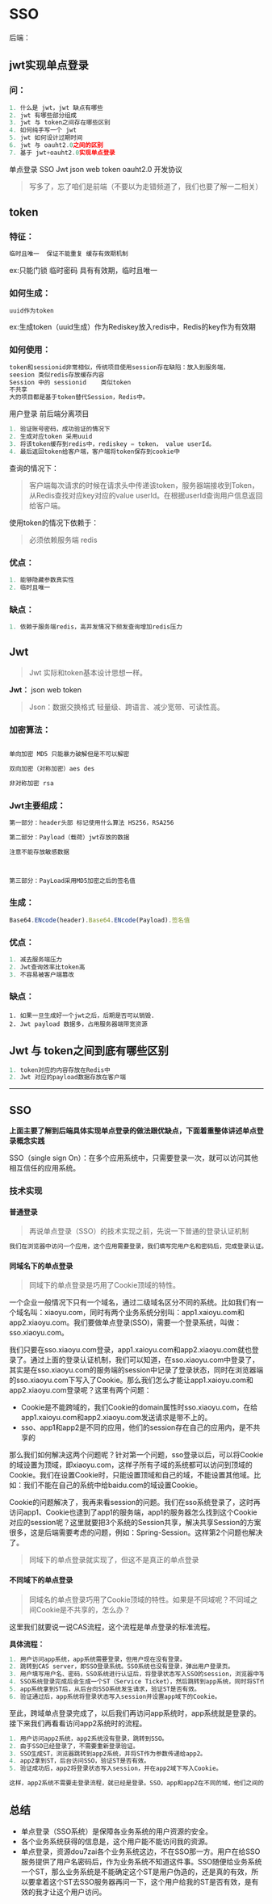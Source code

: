 # SSO 

后端：

## jwt实现单点登录

### 问：

```js
1. 什么是 jwt，jwt 缺点有哪些
2. jwt 有哪些部分组成
3. jwt 与 token之间存在哪些区别
4. 如何纯手写一个 jwt
5. jwt 如何设计过期时间
6. jwt 与 oauht2.0之间的区别
7. 基于 jwt+oauht2.0实现单点登录
```

单点登录 SSO
Jwt  json web token
oauht2.0 开发协议

> 写多了，忘了咱们是前端（不要以为走错频道了，我们也要了解一二相关）

## token

### 	特征：

```js
临时且唯一  保证不能重复 缓存有效期机制
```

ex:只能门锁 临时密码 具有有效期，临时且唯一

### 	如何生成：

```js
uuid作为token
```

ex:生成token（uuid生成）作为Rediskey放入redis中，Redis的key作为有效期

### 	如何使用：

```js
token和sessionid非常相似，传统项目使用session存在缺陷：放入到服务端，
seesion	类似redis存放缓存内容
Session 中的 sessionid	类似token
不共享
大的项目都是基于token替代Session，Redis中。
```

用户登录 前后端分离项目

```js
1. 验证账号密码，成功验证的情况下
2. 生成对应token 采用uuid
3. 将该token缓存到redis中，rediskey = token， value userId。
4. 最后返回token给客户端，客户端将token保存到cookie中
```

查询的情况下：

>  客户端每次请求的时候在请求头中传递该token，服务器端接收到Token，从Redis查找对应key对应的value userId。在根据userId查询用户信息返回给客户端。

使用token的情况下依赖于：

> 必须依赖服务端 redis

### 优点：

```js
1. 能够隐藏参数真实性
2. 临时且唯一
```

### 缺点：

```js
1. 依赖于服务端redis，高并发情况下频发查询增加redis压力
```



## Jwt

> Jwt 实际和token基本设计思想一样。

**Jwt：** json web token

> Json：数据交换格式	轻量级、跨语言、减少宽带、可读性高。

### 加密算法：

```js

单向加密 MD5 只能暴力破解但是不可以解密

双向加密（对称加密）aes des

非对称加密 rsa
```

### Jwt主要组成：

```js
第一部分：header头部 标记使用什么算法 HS256，RSA256

第二部分：Payload（载荷）jwt存放的数据

注意不能存放敏感数据



第三部分：PayLoad采用MD5加密之后的签名值
```

### 生成：

```js
Base64.ENcode(header).Base64.ENcode(Payload).签名值
```

### 优点：

```js
1. 减去服务端压力
2. Jwt查询效率比token高
3. 不容易被客户端篡改
```

### 缺点：

```
1. 如果一旦生成好一个jwt之后，后期是否可以销毁.
2. Jwt payload 数据多，占用服务器端带宽资源
```



## Jwt 与 token之间到底有哪些区别

```js
1. token对应的内容存放在Redis中
2. Jwt 对应的payload数据存放在客户端
```





------

## SSO

**上面主要了解到后端具体实现单点登录的做法跟优缺点，下面着重整体讲述单点登录概念实践**

SSO（single sign On）：在多个应用系统中，只需要登录一次，就可以访问其他相互信任的应用系统。



### 技术实现

#### 普通登录

> 再说单点登录（SSO）的技术实现之前，先说一下普通的登录认证机制

```js
我们在浏览器中访问一个应用，这个应用需要登录，我们填写完用户名和密码后，完成登录认证。这时，我们在这个用户的session中标记登录状态为yes（已登录），同时在浏览器中写入Cookie，这个Cooike是这个用户的唯一标识。下次我们在访问这个应用的时候，请求中会带上这个Cookie，服务端会根据这个Cooike找到对应的session，通过session来判断这个用户是否登录。如果不做特殊配置，这个Cooike的名字就叫做sessionId  值在服务端（server）是唯一的
```



#### 同域名下的单点登录

> 同域下的单点登录是巧用了Cookie顶域的特性。

一个企业一般情况下只有一个域名，通过二级域名区分不同的系统。比如我们有一个域名叫：xiaoyu.com，同时有两个业务系统分别叫：app1.xaioyu.com和app2.xiaoyu.com。我们要做单点登录(SSO)，需要一个登录系统，叫做：sso.xiaoyu.com。

我们只要在sso.xiaoyu.com登录，app1.xaioyu.com和app2.xiaoyu.com就也登录了。通过上面的登录认证机制，我们可以知道，在sso.xiaoyu.com中登录了，其实是在sso.xiaoyu.com的服务端的session中记录了登录状态，同时在浏览器端的sso.xiaoyu.com下写入了Cookie。那么我们怎么才能让app1.xaioyu.com和app2.xiaoyu.com登录呢？这里有两个问题：

- Cookie是不能跨域的，我们Cookie的domain属性时sso.xiaoyu.com，在给app1.xaioyu.com和app2.xiaoyu.com发送请求是带不上的。
- sso、app1和app2是不同的应用，他们的session存在自己的应用内，是不共享的

那么我们如何解决这两个问题呢？针对第一个问题，sso登录以后，可以将Cookie的域设置为顶域，即xiaoyu.com，这样子所有子域的系统都可以访问到顶域的Cookie。我们在设置Cookie时，只能设置顶域和自己的域，不能设置其他域。比如：我们不能在自己的系统中给baidu.com的域设置Cookie。

Cookie的问题解决了，我再来看session的问题。我们在sso系统登录了，这时再访问app1、Cookie也逮到了app1的服务端，app1的服务器怎么找到这个Cookie对应的session呢？这里就要把3个系统的Session共享，解决共享Session的方案很多，这是后端需要考虑的问题，例如：Spring-Session。这样第2个问题也解决了。


> 同域下的单点登录就实现了，但这不是真正的单点登录



#### 不同域下的单点登录

> 同域名的单点登录巧用了Cookie顶域的特性。如果是不同域呢？不同域之间Cookie是不共享的，怎么办？

这里我们就要说一说CAS流程，这个流程是单点登录的标准流程。

**具体流程：**

```js
1. 用户访问app系统，app系统需要登录，但用户现在没有登录。
2. 跳转到CAS server，即SSO登录系统。SSO系统也没有登录，弹出用户登录页。
3. 用户填写用户名、密码，SSO系统进行认证后，将登录状态写入SSO的session，浏览器中写入SSO域下的Cookie。
4. SSO系统登录完成后会生成一个ST（Service Ticket），然后跳转到app系统，同时将ST作为参数传递给app系统。
5. app系统拿到ST后，从后台向SSO系统发生请求，验证ST是否有效。
6. 验证通过后，app系统将登录状态写入session并设置app域下的Cookie。

```

至此，跨域单点登录完成了，以后我们再访问app系统时，app系统就是登录的。接下来我们再看看访问app2系统时的流程。

```js
1. 用户访问app2系统，app2系统没有登录，跳转到SSO。
2. 由于SSO已经登录了，不需要重新登录验证。
3. SSO生成ST，浏览器跳转到app2系统，并将ST作为参数传递给app2。
4. app2拿到ST，后台访问SSO，验证ST是否有效。
5. 验证成功后，app2将登录状态写入session，并在app2域下写入Cookie。

这样，app2系统不需要走登录流程，就已经是登录。SSO，app和app2在不同的域，他们之间的session不共享也是没有问题的。
```


## 总结

- 单点登录（SSO系统）是保障各业务系统的用户资源的安全。
- 各个业务系统获得的信息是，这个用户能不能访问我的资源。
- 单点登录，资源dou7zai各个业务系统这边，不在SSO那一方。用户在给SSO服务提供了用户名密码后，作为业务系统不知道这件事。SSO随便给业务系统一个ST，那么业务系统是不能确定这个ST是用户伪造的，还是真的有效，所以要拿着这个ST去SSO服务器再问一下，这个用户给我的ST是否有效，是有效的我才让这个用户访问。























